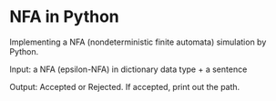 # NFA in Python

Implementing a NFA (nondeterministic finite automata) simulation by Python.

Input: a NFA (epsilon-NFA) in dictionary data type + a sentence

Output: Accepted or Rejected. If accepted, print out the path.
